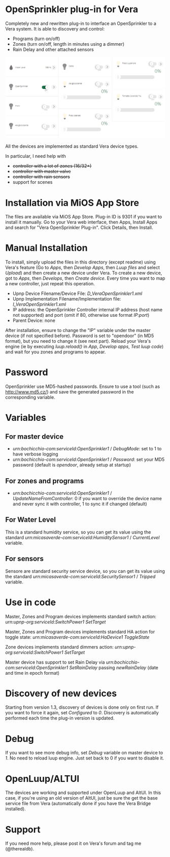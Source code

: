 # OpenSprinkler plug-in for Vera
Completely new and rewritten plug-in to interface an OpenSprinkler to a Vera system.
It is able to discovery and control:
- Programs (turn on/off)
- Zones (turn on/off, length in minutes using a dimmer)
- Rain Delay and other attached sensors

![File](file.png)

All the devices are implemented as standard Vera device types.

In particular, I need help with
- ~~controller with a lot of zones (16/32+)~~
- ~~controller with master valve~~
- ~~controller with rain sensors~~
- support for scenes

# Installation via MiOS App Store
The files are available via MiOS App Store. Plug-in ID is 9301 if you want to install it manually.
Go to your Vera web interface, then Apps, Install Apps and search for "Vera OpenSprinkler Plug-in". Click Details, then Install.

# Manual Installation
To install, simply upload the files in this directory (except readme) using Vera's feature (Go to *Apps*, then *Develop Apps*, then *Luup files* and select *Upload*) and then create a new device under Vera.
To create a new device, got to *Apps*, then *Develops*, then *Create device*.
Every time you want to map a new controller, just repeat this operation.

- Upnp Device Filename/Device File: *D_VeraOpenSprinkler1.xml*
- Upnp Implementation Filename/Implementation file: *I_VeraOpenSprinkler1.xml*
- IP address: the OpenSprinkler Controller internal IP address (host name not supported) and port (omit if 80, otherwise use format *IP:port*)
- Parent Device: none

After installation, ensure to change the "IP" variable under the master device (if not specified before).
Password is set to "opendoor" (in MD5 format), but you need to change it (see next part).
Reload your Vera's engine (ie by executing *luup.reload()* in *App*, *Develop apps*, *Test luup code*) and wait for you zones and programs to appear.

# Password
OpenSprinkler use MD5-hashed passwords. Ensure to use a tool (such as http://www.md5.cz/) and save the generated password in the corresponding variable.

# Variables
## For master device
- *urn:bochicchio-com:serviceId:OpenSprinkler1* / *DebugMode*: set to 1 to have verbose logging
- *urn:bochicchio-com:serviceId:OpenSprinkler1* / *Password*: set your MD5 password (default is *opendoor*, already setup at startup)

## For zones and programs
- *urn:bochicchio-com:serviceId:OpenSprinkler1* / *UpdateNameFromController*: 0 if you want to override the device name and never sync it with controller, 1 to sync it if changed (default)

## For Water Level
This is a standard humidity service, so you can get its value using the standard *urn:micasaverde-com:serviceId:HumiditySensor1* / *CurrentLevel* variable.

## For sensors
Sensore are standard security service device, so you can get its value using the standard *urn:micasaverde-com:serviceId:SecuritySensor1* / *Tripped* variable.

# Use in code
Master, Zones and Program devices implements standard switch action: *urn:upnp-org:serviceId:SwitchPower1 SetTarget*

Master, Zones and Program devices implements standard HA action for toggle state: *urn:micasaverde-com:serviceId:HaDevice1 ToggleState*

Zone devices implements standard dimmers action: *urn:upnp-org:serviceId:SwitchPower1 SetTarget*

Master device has support to set Rain Delay via *urn:bochicchio-com:serviceId:OpenSprinkler1 SetRainDelay* passing *newRainDelay* (date and time in epoch format)

# Discovery of new devices
Starting from version 1.3, discovery of devices is done only on first run. If you want to force it again, set *Configured* to *0*.
Discovery is automatically performed each time the plug-in version is updated.

# Debug
If you want to see more debug info, set *Debug* variable on master device to *1*. No need to reload luup engine. Just set back to 0 if you want to disable it.

# OpenLuup/ALTUI
The devices are working and supported under OpenLuup and AltUI. In this case, if you're using an old version of AltUI, just be sure the get the base service file from Vera (automatically done if you have the Vera Bridge installed).

# Support
If you need more help, please post it on Vera's forum and tag me (@therealdb).